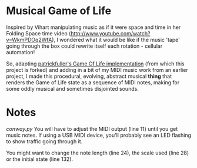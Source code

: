 Musical Game of Life
====================

Inspired by Vihart manipulating music as if it were space and time in her Folding Space time video (http://www.youtube.com/watch?v=WkmPDOq2WfA), I wondered what it would be like if the music 'tape' going through the box could rewrite itself each rotation - cellular automation!

So, adapting [patrickfuller's Game Of Life implementation](https://github.com/patrickfuller/conways-game-of-life) (from which this project is forked) and adding in a bit of my MIDI music work from an earlier project, I made this procedural, evolving, abstract musical **thing** that renders the Game of Life state as a sequence of MIDI notes, making for some oddly musical and sometimes disjointed sounds.

Notes
=====

*conway.py*
You will have to adjust the MIDI output (line 11) until you get music notes. If using a USB MIDI device, you'll probably see an LED flashing to show traffic going through it.

You might want to change the note length (line 24), the scale used (line 28) or the initial state (line 132).
